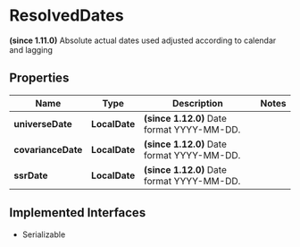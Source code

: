 

# ResolvedDates

**(since 1.11.0)** Absolute actual dates used adjusted according to calendar and lagging

## Properties

Name | Type | Description | Notes
------------ | ------------- | ------------- | -------------
**universeDate** | **LocalDate** | **(since 1.12.0)**  Date format YYYY-MM-DD. | 
**covarianceDate** | **LocalDate** | **(since 1.12.0)**  Date format YYYY-MM-DD. | 
**ssrDate** | **LocalDate** | **(since 1.12.0)**  Date format YYYY-MM-DD. | 


## Implemented Interfaces

* Serializable


